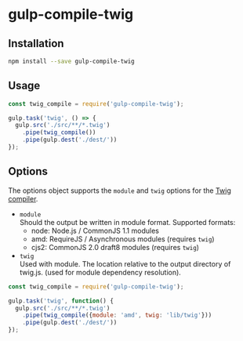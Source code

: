 gulp-compile-twig
=================

## Installation

```sh
npm install --save gulp-compile-twig
```

## Usage

```javascript
const twig_compile = require('gulp-compile-twig');

gulp.task('twig', () => {
  gulp.src('./src/**/*.twig')
    .pipe(twig_compile())
    .pipe(gulp.dest('./dest/'))
});
```


## Options

The options object supports the `module` and `twig` options for the [Twig compiler](https://github.com/justjohn/twig.js/wiki/Compiling-Templates).

 * `module`  
   Should the output be written in module format. Supported formats:
     * node:  Node.js / CommonJS 1.1 modules
     * amd:   RequireJS / Asynchronous modules (requires `twig`)
     * cjs2:  CommonJS 2.0 draft8 modules (requires `twig`)
 * `twig`  
   Used with module. The location relative to the output directory of twig.js. (used for module dependency resolution).

```javascript
const twig_compile = require('gulp-compile-twig');

gulp.task('twig', function() {
  gulp.src('./src/**/*.twig')
    .pipe(twig_compile({module: 'amd', twig: 'lib/twig'}))
    .pipe(gulp.dest('./dest/'))
});
```
